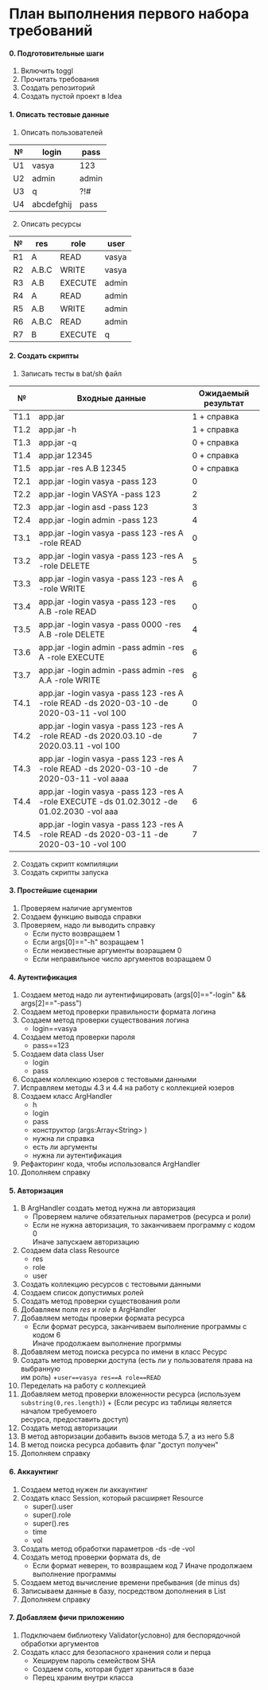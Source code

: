 # План выполнения первого набора требований

#### 0. Подготовительные шаги
1. Включить toggl
2. Прочитать требования
3. Создать репозиторий
4. Создать пустой проект в Idea

#### 1. Описать тестовые данные
1. Описать пользователей  
 
 № | login | pass 
 --- | --- | ---  
 U1 | vasya | 123  
 U2 | admin | admin  
 U3 | q | ?!#  
 U4 | abcdefghij | pass

2. Описать ресурсы  
 
 № | res | role | user
 --- | --- | --- | ---
 R1 | A | READ | vasya
 R2 | A.B.C | WRITE | vasya
 R3 | A.B | EXECUTE | admin
 R4 | A | READ | admin
 R5 | A.B | WRITE | admin
 R6 | A.B.C | READ | admin
 R7 | B | EXECUTE | q
 
#### 2. Создать скрипты
 1. Записать тесты в bat/sh файл
 
 № | Входные данные | Ожидаемый результат
  --- | --- | ---
 T1.1 | app.jar | 1 + справка
 T1.2 | app.jar -h | 1 + справка
 T1.3 | app.jar -q | 0 + справка
 Т1.4 | app.jar 12345 | 0 + справка
 T1.5 | app.jar -res A.B 12345 | 0 + справка
 T2.1 | app.jar -login vasya -pass 123 | 0
 T2.2 | app.jar -login VASYA -pass 123 | 2
 T2.3 | app.jar -login asd -pass 123 | 3
 T2.4 | app.jar -login admin -pass 123 | 4
 T3.1 | app.jar -login vasya -pass 123 -res A -role READ | 0
 T3.2 | app.jar -login vasya -pass 123 -res A -role DELETE | 5
 T3.3 | app.jar -login vasya -pass 123 -res A -role WRITE | 6
 T3.4 | app.jar -login vasya -pass 123 -res A.B -role READ | 0
 T3.5 | app.jar -login vasya -pass 0000 -res A.B -role DELETE | 4
 T3.6 | app.jar -login admin -pass admin -res A -role EXECUTE | 6
 T3.7 | app.jar -login admin -pass admin -res A.A -role WRITE | 6
 T4.1 | app.jar -login vasya -pass 123 -res A -role READ -ds 2020-03-10 -de 2020-03-11 -vol 100 | 0
 T4.2 | app.jar -login vasya -pass 123 -res A -role READ -ds 2020.03.10 -de 2020.03.11 -vol 100 | 7
 T4.3 | app.jar -login vasya -pass 123 -res A -role READ -ds 2020-03-10 -de 2020-03-11 -vol aaaa | 7
 T4.4 | app.jar -login vasya -pass 123 -res A -role EXECUTE -ds 01.02.3012 -de 01.02.2030 -vol aaa | 6
 T4.5 | app.jar -login vasya -pass 123 -res A -role READ -ds 2020-03-11 -de 2020-03-10 -vol 100 | 7
 
 2. Создать скрипт компиляции
 3. Создать скрипты запуска
 
 
 #### 3. Простейшие сценарии
 1. Проверяем наличие аргументов
 2. Создаем функцию вывода справки
 3. Проверяем, надо ли выводить справку 
    + Если пусто возвращаем 1
    + Если args[0]=="-h" возращаем 1
    + Если неизвестные аргументы возращаем 0
    + Если неправильное число аргументов возращаем 0
 
 #### 4. Аутентификация 
 1. Создаем метод надо ли аутентифицировать 
(args[0]=="-login" && args[2]=="-pass")
 2. Создаем метод проверки правильности формата логина
 3. Создаем метод проверки существования логина
     + login==vasya
 4. Создаем метод проверки пароля
     + pass==123
 5. Создаем data class User
     + login
     + pass
 6. Создаем коллекцию юзеров с тестовыми данными
 7. Исправляем методы 4.3 и 4.4 на работу с коллекцией юзеров
 8. Создаем класс ArgHandler
    + h
    + login
    + pass
    + конструктор (args:Array\<String\> )
    + нужна ли справка
    + есть ли аргументы
    + нужна ли аутентификация
 9. Рефакторинг кода, чтобы использовался ArgHandler
 10. Дополняем справку
 
 #### 5. Авторизация
 1. В ArgHandler создать метод нужна ли авторизация
    + Проверяем наличе обязательных параметров (ресурса и роли)
	+ Если не нужна авторизация, то заканчиваем программу с кодом 0  
	Иначе запускаем авторизацию
 3. Создаем data class Resource
    + res
    + role
    + user
 4. Создать коллекцию ресурсов с тестовыми данными
 5. Создаем список допустимых ролей
 6. Создать метод проверки существования роли
 7. Добавляем поля *res* и *role* в ArgHandler
 8. Добавляем методы проверки формата ресурса
    + Если формат ресурса, заканчиваем выполнение программы с кодом 6  
      Иначе продолжаем выполнение прогрммы
 9. Добавляем метод поиска ресурса по имени в класс Ресурс
 10. Создать метод проверки доступа (есть ли у пользователя права на выбранную  
     им роль)
	+`user==vasya res==A role==READ`
 11. Переделать на работу с коллекцией
 12. Добавляем метод проверки вложенности ресурса (используем   
 `substring(0,res.length)`)
	+ (Если ресурс из таблицы является началом требуемоего  
	ресурса, предоставить доступ)
 13. Создать метод авторизации 
 14. В метод авторизации добавить вызов метода 5.7, а из него 5.8
 15. В метод поиска ресурса добавить флаг "доступ получен"
 16. Дополняем справку
 
#### 6. Аккаунтинг
 1. Создаем метод нужен ли аккаунтинг
 2. Создать класс Session, который расширяет Resource
    + super().user
    + super().role
    + super().res
    + time
    + vol
 3. Создать метод обработки параметров -ds -de -vol
 4. Создать метод проверки формата ds, de
    + Если формат неверен, то возвращаем код 7
      Иначе продолжаем выполнение программы
5. Создаем метод вычисление времени пребывания (de minus ds)
6. Записываем данные в базу, посредством дополнения в List<Session>
7. Дополняем справку

 #### 7. Добавляем фичи приложению
 1. Подключаем библиотеку Validator(условно) для беспорядочной  
    обработки аргументов
 2. Создать класс для безопасного хранения соли и перца
    + Хешируем пароль семейством SHA
    + Создаем соль, которая будет храниться в базе
    + Перец храним внутри класса

